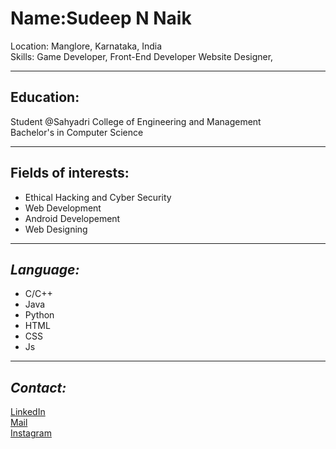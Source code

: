 # **Name**:Sudeep N Naik <br>
Location: Manglore, Karnataka, India  <br>
Skills: Game Developer, Front-End Developer Website Designer,  <br>
*****
## **Education:**
   Student @Sahyadri College of Engineering and Management  <br>
   Bachelor's in Computer Science  <br>
****
## **Fields of interests:** 
   * Ethical Hacking and Cyber Security  <br>
   * Web Development  <br>
   * Android Developement  <br>
   * Web Designing  
****
## *Language:* 
   * C/C++  <br>
   * Java  <br>
   * Python  <br>
   * HTML  <br>
   * CSS  <br>
   * Js
 ****
## *Contact:*   
   [LinkedIn](https://www.linkedin.com/in/sudeep-naik-9819b821a) <br>
   [Mail](sudeep2002naik@gmail.com) <br>
   [Instagram](https://www.instagram.com/__sudeep__naik/?igshid=YmMyMTA2M2Y%3D)
  
  
